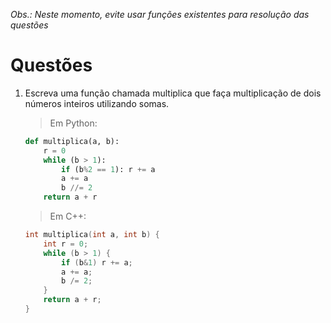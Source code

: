 *Obs.: Neste momento, evite usar funções existentes para resolução das questões*

# Questões

1. Escreva uma função chamada multiplica que faça multiplicação de dois números inteiros utilizando somas.

    > Em Python:
    ```python
    def multiplica(a, b):
        r = 0
        while (b > 1):
            if (b%2 == 1): r += a
            a += a
            b //= 2
        return a + r
    ```
    > Em C++:
    ```c++
    int multiplica(int a, int b) {
        int r = 0;
        while (b > 1) {
            if (b&1) r += a;
            a += a;
            b /= 2;
        }
        return a + r;
    }
    ```